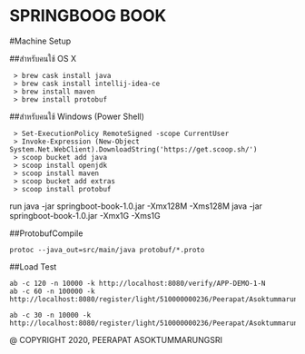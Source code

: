 SPRINGBOOG BOOK
=====
#Machine Setup


##สำหรับคนใช้ OS X
```
 > brew cask install java
 > brew cask install intellij-idea-ce
 > brew install maven
 > brew install protobuf
```


##สำหรับคนใช้ Windows (Power Shell)
```
 > Set-ExecutionPolicy RemoteSigned -scope CurrentUser
 > Invoke-Expression (New-Object System.Net.WebClient).DownloadString('https://get.scoop.sh/')
 > scoop bucket add java
 > scoop install openjdk
 > scoop install maven
 > scoop bucket add extras
 > scoop install protobuf
```

run
java -jar springboot-book-1.0.jar -Xmx128M -Xms128M
java -jar springboot-book-1.0.jar -Xmx1G -Xms1G



##ProtobufCompile
```
protoc --java_out=src/main/java protobuf/*.proto
```


##Load Test
```$xslt
ab -c 120 -n 10000 -k http://localhost:8080/verify/APP-DEMO-1-N
ab -c 60 -n 100000 -k http://localhost:8080/register/light/510000000236/Peerapat/Asoktummarungsri/20190101/ME0111111

ab -c 30 -n 10000 -k http://localhost:8080/register/light/510000000236/Peerapat/Asoktummarungsri/20190101/ME0111111
```


@ COPYRIGHT 2020, PEERAPAT ASOKTUMMARUNGSRI
